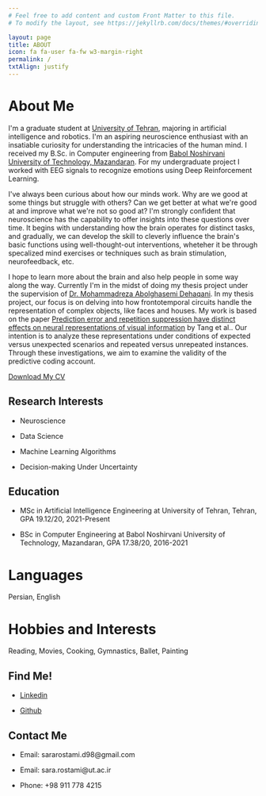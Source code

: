 ```yaml
---
# Feel free to add content and custom Front Matter to this file.
# To modify the layout, see https://jekyllrb.com/docs/themes/#overriding-theme-defaults

layout: page
title: ABOUT
icon: fa fa-user fa-fw w3-margin-right
permalink: /
txtAlign: justify
---
```



# About Me

I'm a graduate student at [University of Tehran](https://ut.ac.ir/en), majoring in artificial intelligence and robotics. I'm an aspiring neuroscience enthusiast with an insatiable curiosity for understanding the intricacies of the human mind.
I received my B.Sc. in Computer engineering from [Babol Noshirvani University of Technology, Mazandaran](https://www.modares.ac.ir/en/aboutus).
For my undergraduate project I worked with EEG signals to recognize emotions using Deep Reinforcement Learning.

I've always been curious about how our minds work. Why are we good at some things but struggle with others? Can we get better at what we're good at and improve what we're not so good at?
I'm strongly confident that neuroscience has the capability to offer insights into these questions over time. It begins with understanding how the brain operates for distinct tasks, and gradually, we can develop the skill to cleverly influence the brain's basic functions using well-thought-out interventions, wheteher it be through specalized mind exercises or techniques such as brain stimulation, neurofeedback, etc.

I hope to learn more about the brain and also help people in some way along the way.
Currently I'm in the midst of doing my thesis project under the supervision of [Dr. Mohammadreza Abolghasemi Dehaqani](https://ece.ut.ac.ir/en/~dehaqani). In my thesis project, our focus is on delving into how frontotemporal circuits handle the representation of complex objects, like faces and houses. My work is based on the paper [Prediction error and repetition suppression have distinct effects on neural representations of visual information](https://elifesciences.org/articles/33123) by Tang et al.. Our intention is to analyze these representations under conditions of expected versus unexpected scenarios and repeated versus unrepeated instances. Through these investigations, we aim to examine the validity of the predictive coding account.



<a href="S:\GitHub\SaraRostami.github.io\CV_SaraRostami.pdf" class="w3-button w3-white w3-border w3-border-indigo w3-round-large w3-text-blue">Download My CV</a> <!--<a href="#" class="w3-button w3-white w3-border w3-border-indigo w3-round-large w3-text-blue">Download My Resume</a>-->

<div class="w3-row">
  <div class="w3-col l6 m6 s12">
    <h2 id="research-interests">Research Interests</h2>
    <ul>
      <li><p>Neuroscience</p></li>
	    <li><p>Data Science</p></li>
      <li><p>Machine Learning Algorithms</p></li>	  
      <li><p>Decision-making Under Uncertainty</p></li>
    </ul>       
  </div>
  <div class="w3-col l6 m6 s12">
    <h2 id="Education">Education</h2>
    <ul>
      <li><p>MSc in Artificial Intelligence Engineering at University of Tehran, Tehran, GPA 19.12/20, 2021-Present</p></li>
      <li><p>BSc in Computer Engineering at Babol Noshirvani University of Technology, Mazandaran, GPA 17.38/20, 2016-2021</p></li>
    </ul>
  </div>
</div>

# Languages
Persian, English

# Hobbies and Interests
Reading, Movies, Cooking, Gymnastics, Ballet, Painting


<div class="w3-row">
  <div class="w3-col l6 m6 s12 w3">
    <h2 id="Find Me!">Find Me!</h2>
    <ul>
      <li><p><a href="https://ir.linkedin.com/in/sara-rostami-7022181b0">Linkedin</a></p></li>
      <li><p><a href="https://github.com/SaraRostami">Github</a></p></li>
    </ul>
  </div>
  <div class="w3-col l6 m6 s12 w3">
    <h2 id="Contact Me">Contact Me</h2>
      <ul>
        <li><p>Email: sararostami.d98@gmail.com</p></li>
        <li><p>Email: sara.rostami@ut.ac.ir</p></li>
        <li><p>Phone: +98 911 778 4215</p></li>
      </ul>
  </div>
</div>






